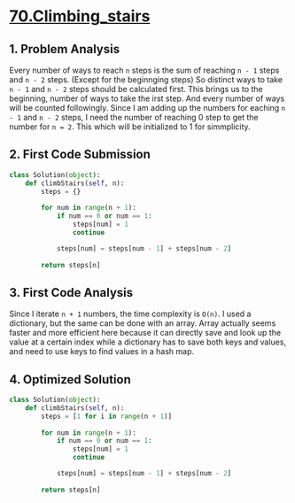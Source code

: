 # [70.Climbing_stairs](https://leetcode.com/problems/climbing-stairs/)

## 1. Problem Analysis
Every number of ways to reach `n` steps is the sum of reaching `n - 1` steps and `n - 2` steps. (Except for the beginnging steps)
So distinct ways to take `n - 1` and `n - 2` steps should be calculated first.
This brings us to the beginning, number of ways to take the irst step. And every number of ways will be counted followingly.
Since I am adding up the numbers for eaching `n - 1` and `n - 2` steps, I need the number of reaching 0 step to get the number for `n = 2`. This which will be initialized to 1 for simmplicity.

## 2. First Code Submission

```python
class Solution(object):
    def climbStairs(self, n):
        steps = {}
        
        for num in range(n + 1):
            if num == 0 or num == 1:
                steps[num] = 1
                continue

            steps[num] = steps[num - 1] + steps[num - 2]
        
        return steps[n]
```

## 3. First Code Analysis

Since I iterate `n + 1` numbers, the time complexity is `O(n)`.
I used a dictionary, but the same can be done with an array.
Array actually seems faster and more efficient here because it can directly save and look up the value at a certain index while a dictionary has to save both keys and values, and need to use keys to find values in a hash map.

## 4. Optimized Solution

```python
class Solution(object):
    def climbStairs(self, n):
        steps = [1 for i in range(n + 1)]
        
        for num in range(n + 1):
            if num == 0 or num == 1:
                steps[num] = 1
                continue

            steps[num] = steps[num - 1] + steps[num - 2]
        
        return steps[n]
```

